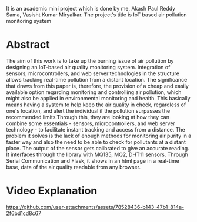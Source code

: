 It is an academic mini project which is done by me, Akash Paul Reddy Sama, Vasisht Kumar Miryalkar. The project's title is IoT based air pollution monitoring system
# Abstract
The aim of this work is to take up the burning issue of air pollution by designing an IoT-based air quality monitoring system. Integration of sensors, microcontrollers, and web server technologies in the structure allows tracking real-time pollution from a distant location. The significance that draws from this paper is, therefore, the provision of a cheap and easily available option regarding monitoring and controlling air pollution, which might also be applied in environmental monitoring and health. This basically means having a system to help keep the air quality in check, regardless of one's location, and alert the individual if the pollution surpasses the recommended limits.Through this, they are looking at how they can combine some essentials - sensors, microcontrollers, and web server technology - to facilitate instant tracking and access from a distance. The problem it solves is the lack of enough methods for monitoring air purity in a faster way and also the need to be able to check for pollutants at a distant place. The output of the sensor gets calibrated to give an accurate reading. It interfaces through the library with MQ135, MQ2, DHT11 sensors. Through Serial Communication and Flask, it shows in an html page in a real-time base, data of the air quality readable from any browser.
# Video Explanation


https://github.com/user-attachments/assets/78528436-b143-47b1-814a-2f6bd1cd8c67

